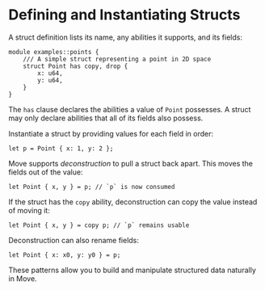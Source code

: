 # Defining and Instantiating Structs

A struct definition lists its name, any abilities it supports, and its fields:

```move
module examples::points {
    /// A simple struct representing a point in 2D space
    struct Point has copy, drop {
        x: u64,
        y: u64,
    }
}
```

The `has` clause declares the abilities a value of `Point` possesses. A struct may only declare abilities that all of its fields also possess.

Instantiate a struct by providing values for each field in order:

```move
let p = Point { x: 1, y: 2 };
```

Move supports *deconstruction* to pull a struct back apart. This moves the fields out of the value:

```move
let Point { x, y } = p; // `p` is now consumed
```

If the struct has the `copy` ability, deconstruction can copy the value instead of moving it:

```move
let Point { x, y } = copy p; // `p` remains usable
```

Deconstruction can also rename fields:

```move
let Point { x: x0, y: y0 } = p;
```

These patterns allow you to build and manipulate structured data naturally in Move.
